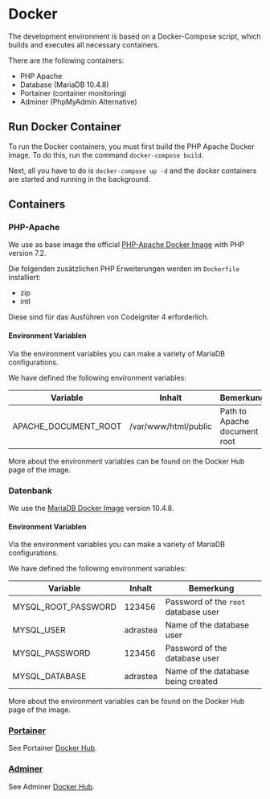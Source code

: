 # Docker

The development environment is based on a Docker-Compose script, which builds and executes all necessary containers.

There are the following containers:

* PHP Apache
* Database (MariaDB 10.4.8)
* Portainer (container monitoring)
* Adminer (PhpMyAdmin Alternative)

## Run Docker Container

To run the Docker containers, you must first build the PHP Apache Docker image. To do this, run the command `docker-compose build`.

Next, all you have to do is `docker-compose up -d` and the docker containers are started and running in the background.

## Containers

### PHP-Apache

We use as base image the official [PHP-Apache Docker Image](https://hub.docker.com/_/php) with PHP version 7.2.

Die folgenden zusätzlichen PHP Erweiterungen werden im `Dockerfile` installiert:

* zip
* intl

Diese sind für das Ausführen von Codeigniter 4 erforderlich.

#### Environment Variablen

Via the environment variables you can make a variety of MariaDB configurations.

We have defined the following environment variables:

| Variable             | Inhalt               | Bemerkung                       |
|----------------------|----------------------|---------------------------------|
| APACHE_DOCUMENT_ROOT | /var/www/html/public | Path to Apache document root |

More about the environment variables can be found on the Docker Hub page of the image.

### Datenbank

We use the [MariaDB Docker Image](https://hub.docker.com/_/mariadb) version 10.4.8.

#### Environment Variablen

Via the environment variables you can make a variety of MariaDB configurations.

We have defined the following environment variables:

| Variable            | Inhalt   | Bemerkung                                |
|---------------------|----------|------------------------------------------|
| MYSQL_ROOT_PASSWORD | 123456   | Password of the `root` database user     |
| MYSQL_USER          | adrastea | Name of the database user                |
| MYSQL_PASSWORD      | 123456   | Password of the database user            |
| MYSQL_DATABASE      | adrastea | Name of the database being created |

More about the environment variables can be found on the Docker Hub page of the image.

### [Portainer](https://www.portainer.io/)

See Portainer [Docker Hub](https://hub.docker.com/r/portainer/portainer).

### [Adminer](https://www.adminer.org/)

See Adminer [Docker Hub](https://hub.docker.com/_/adminer).
